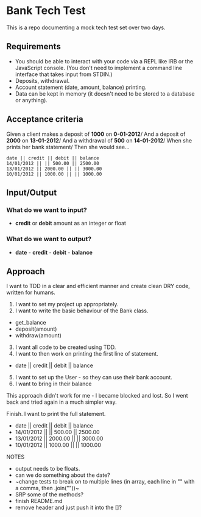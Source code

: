 # Bank Tech Test

This is a repo documenting a mock tech test set over two days.

## Requirements

- You should be able to interact with your code via a REPL like IRB or the JavaScript console. (You don't need to implement a command line interface that takes input from STDIN.)
- Deposits, withdrawal.
- Account statement (date, amount, balance) printing.
- Data can be kept in memory (it doesn't need to be stored to a database or anything).

## Acceptance criteria

Given a client makes a deposit of **1000** on **0-01-2012**/
And a deposit of **2000** on **13-01-2012**/
And a withdrawal of **500** on **14-01-2012**/
When she prints her bank statement/
Then she would see...

```
date || credit || debit || balance
14/01/2012 || || 500.00 || 2500.00
13/01/2012 || 2000.00 || || 3000.00
10/01/2012 || 1000.00 || || 1000.00
```

## Input/Output

### What do we want to input?
  - **credit** or **debit** amount as an integer or float

### What do we want to output?
  - **date** - **credit** - **debit** - **balance**

## Approach

I want to TDD in a clear and efficient manner and create clean DRY code, written for humans.

1. I want to set my project up appropriately.
2. I want to write the basic behaviour of the Bank class.
  - get_balance
  - deposit(amount)
  - withdraw(amount)
3. I want all code to be created using TDD.
4. I want to then work on printing the first line of statement.
  - date || credit || debit || balance
5. I want to set up the User - so they can use their bank account.
6. I want to bring in their balance

This approach didn't work for me - I became blocked and lost. So I went back and tried again in a much simpler way.


Finish. I want to print the full statement.
  - date || credit || debit || balance
  - 14/01/2012 || || 500.00 || 2500.00
  - 13/01/2012 || 2000.00 || || 3000.00
  - 10/01/2012 || 1000.00 || || 1000.00



  NOTES

  - output needs to be floats.
  - can we do something about the date?
  - ~change tests to break on to multiple lines (in array, each line in "" with a comma, then .join("\"))~
  - SRP some of the methods?
  - finish README.md
  - remove header and just push it into the []?
